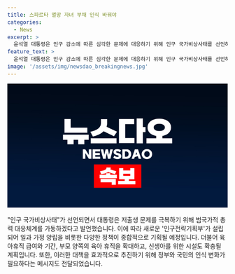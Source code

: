 ```yaml
---
title: 스파르타 멸망 자녀 부채 인식 바꿔야
categories:
  - News
excerpt: >
  윤석열 대통령은 인구 감소에 따른 심각한 문제에 대응하기 위해 인구 국가비상사태를 선언하고 범국가 총력 대응체계를 가동할 것을 발표했다. 취임 2주년을 맞아 저출생대응기획부를 인구전략기획부로 개편한다는 계획을 밝히며, 일·가정 양립을 강조하고 육아휴직 지원책을 대폭 확대할 예정이라고 전달했다. 윤 대통령은 이에 대한 국가적 관심을 촉구하며, 인구 문제를 해결하기 위한 국가총력대응 체계를 구축하기 위해 국회의 협조를 요청했다.
feature_text: >
  윤석열 대통령은 인구 감소에 따른 심각한 문제에 대응하기 위해 인구 국가비상사태를 선언하고 범국가 총력 대응체계를 가동할 것을 발표했다. 취임 2주년을 맞아 저출생대응기획부를 인구전략기획부로 개편한다는 계획을 밝히며, 일·가정 양립을 강조하고 육아휴직 지원책을 대폭 확대할 예정이라고 전달했다. 윤 대통령은 이에 대한 국가적 관심을 촉구하며, 인구 문제를 해결하기 위한 국가총력대응 체계를 구축하기 위해 국회의 협조를 요청했다.
image: '/assets/img/newsdao_breakingnews.jpg'
---
```


<p><img src="/assets/img/newsdao_breakingnews.jpg" alt="implanttips 속보" /></p>

<p>"인구 국가비상사태"가 선언되면서 대통령은 저출생 문제를 극복하기 위해 범국가적 총력 대응체계를 가동하겠다고 발언했습니다. 이에 따라 새로운 '인구전략기획부'가 설립되어 일과 가정 양립을 비롯한 다양한 정책이 종합적으로 기획될 예정입니다. 더불어 육아휴직 급여와 기간, 부모 양쪽의 육아 휴직을 확대하고, 신생아를 위한 시설도 확충될 계획입니다. 또한, 이러한 대책을 효과적으로 추진하기 위해 정부와 국민의 인식 변화가 필요하다는 메시지도 전달되었습니다.</p>

